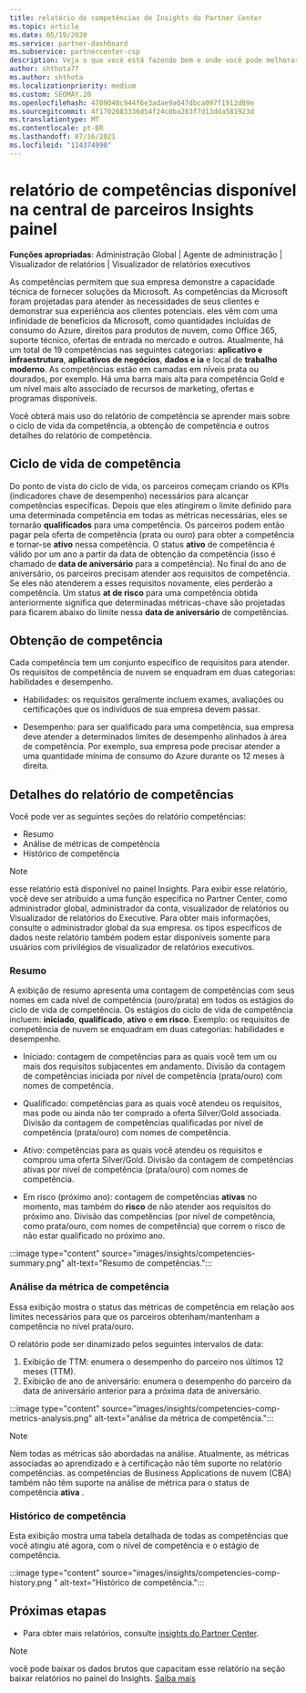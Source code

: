 ```yaml
---
title: relatório de competências de Insights do Partner Center
ms.topic: article
ms.date: 05/19/2020
ms.service: partner-dashboard
ms.subservice: partnercenter-csp
description: Veja o que você está fazendo bem e onde você pode melhorar em relação às competências da Microsoft, níveis de competência e ofertas para ajudá-lo a fornecer soluções da Microsoft.
author: shthota77
ms.author: shthota
ms.localizationpriority: medium
ms.custom: SEOMAY.20
ms.openlocfilehash: 4789048c944f6e3adae9a047dbca097f1912d89e
ms.sourcegitcommit: 4f1702683336d54f24c0ba283f7d13dda581923d
ms.translationtype: MT
ms.contentlocale: pt-BR
ms.lasthandoff: 07/16/2021
ms.locfileid: "114374990"
---
```

# <a name="competencies-report-available-from-the-partner-center-insights-dashboard"></a>relatório de competências disponível na central de parceiros Insights painel

**Funções apropriadas**: Administração Global | Agente de administração | Visualizador de relatórios | Visualizador de relatórios executivos

As competências permitem que sua empresa demonstre a capacidade técnica de fornecer soluções da Microsoft. As competências da Microsoft foram projetadas para atender às necessidades de seus clientes e demonstrar sua experiência aos clientes potenciais. eles vêm com uma infinidade de benefícios da Microsoft, como quantidades incluídas de consumo do Azure, direitos para produtos de nuvem, como Office 365, suporte técnico, ofertas de entrada no mercado e outros. Atualmente, há um total de 19 competências nas seguintes categorias: **aplicativo e infraestrutura**, **aplicativos de negócios**, **dados e ia** e local de **trabalho moderno**. As competências estão em camadas em níveis prata ou dourados, por exemplo. Há uma barra mais alta para competência Gold e um nível mais alto associado de recursos de marketing, ofertas e programas disponíveis.  

Você obterá mais uso do relatório de competência se aprender mais sobre o ciclo de vida da competência, a obtenção de competência e outros detalhes do relatório de competência.

## <a name="competency-life-cycle"></a>Ciclo de vida de competência

Do ponto de vista do ciclo de vida, os parceiros começam criando os KPIs (indicadores chave de desempenho) necessários para alcançar competências específicas. Depois que eles atingirem o limite definido para uma determinada competência em todas as métricas necessárias, eles se tornarão **qualificados** para uma competência. Os parceiros podem então pagar pela oferta de competência (prata ou ouro) para obter a competência e tornar-se **ativo** nessa competência. O status **ativo** de competência é válido por um ano a partir da data de obtenção da competência (isso é chamado de **data de aniversário** para a competência). No final do ano de aniversário, os parceiros precisam atender aos requisitos de competência. Se eles não atenderem a esses requisitos novamente, eles perderão a competência. Um status **at de risco** para uma competência obtida anteriormente significa que determinadas métricas-chave são projetadas para ficarem abaixo do limite nessa **data de aniversário** de competências.

## <a name="competency-attainment"></a>Obtenção de competência

Cada competência tem um conjunto específico de requisitos para atender. Os requisitos de competência de nuvem se enquadram em duas categorias: habilidades e desempenho.

- Habilidades: os requisitos geralmente incluem exames, avaliações ou certificações que os indivíduos de sua empresa devem passar.

- Desempenho: para ser qualificado para uma competência, sua empresa deve atender a determinados limites de desempenho alinhados à área de competência. Por exemplo, sua empresa pode precisar atender a uma quantidade mínima de consumo do Azure durante os 12 meses à direita.

## <a name="competencies-report-details"></a>Detalhes do relatório de competências

Você pode ver as seguintes seções do relatório competências:

- Resumo
- Análise de métricas de competência
- Histórico de competência

 > [!NOTE]
 > esse relatório está disponível no painel Insights. Para exibir esse relatório, você deve ser atribuído a uma função específica no Partner Center, como administrador global, administrador da conta, visualizador de relatórios ou Visualizador de relatórios do Executive. Para obter mais informações, consulte o administrador global da sua empresa. os tipos específicos de dados neste relatório também podem estar disponíveis somente para usuários com privilégios de visualizador de relatórios executivos.

### <a name="summary"></a>Resumo

A exibição de resumo apresenta uma contagem de competências com seus nomes em cada nível de competência (ouro/prata) em todos os estágios do ciclo de vida de competência. Os estágios do ciclo de vida de competência incluem: **iniciado**, **qualificado**, **ativo** e **em risco**. Exemplo: os requisitos de competência de nuvem se enquadram em duas categorias: habilidades e desempenho.

- Iniciado: contagem de competências para as quais você tem um ou mais dos requisitos subjacentes em andamento.
Divisão da contagem de competências iniciada por nível de competência (prata/ouro) com nomes de competência.

- Qualificado: competências para as quais você atendeu os requisitos, mas pode ou ainda não ter comprado a oferta Silver/Gold associada. Divisão da contagem de competências qualificadas por nível de competência (prata/ouro) com nomes de competência.

- Ativo: competências para as quais você atendeu os requisitos e comprou uma oferta Silver/Gold. Divisão da contagem de competências ativas por nível de competência (prata/ouro) com nomes de competência.

- Em risco (próximo ano): contagem de competências **ativas** no momento, mas também do **risco** de não atender aos requisitos do próximo ano.
Divisão das competências (por nível de competência, como prata/ouro, com nomes de competência) que correm o risco de não estar qualificado no próximo ano.

:::image type="content" source="images/insights/competencies-summary.png" alt-text="Resumo de competências.":::

### <a name="competency-metric-analysis"></a>Análise da métrica de competência

Essa exibição mostra o status das métricas de competência em relação aos limites necessários para que os parceiros obtenham/mantenham a competência no nível prata/ouro. 

O relatório pode ser dinamizado pelos seguintes intervalos de data:

1. Exibição de TTM: enumera o desempenho do parceiro nos últimos 12 meses (TTM).
2. Exibição de ano de aniversário: enumera o desempenho do parceiro da data de aniversário anterior para a próxima data de aniversário.

:::image type="content" source="images/insights/competencies-comp-metrics-analysis.png" alt-text="análise da métrica de competência.":::

> [!NOTE]
 > Nem todas as métricas são abordadas na análise. Atualmente, as métricas associadas ao aprendizado e à certificação não têm suporte no relatório competências. as competências de Business Applications de nuvem (CBA) também não têm suporte na análise de métrica para o status de competência **ativa** .

### <a name="competency-history"></a>Histórico de competência

Esta exibição mostra uma tabela detalhada de todas as competências que você atingiu até agora, com o nível de competência e o estágio de competência.

:::image type="content" source="images/insights/competencies-comp-history.png " alt-text="Histórico de competência.":::

## <a name="next-steps"></a>Próximas etapas

- Para obter mais relatórios, consulte [insights do Partner Center](partner-center-insights.md).

>[!NOTE] 
> você pode baixar os dados brutos que capacitam esse relatório na seção baixar relatórios no painel do Insights. [Saiba mais](insights-download-reports.md) 
